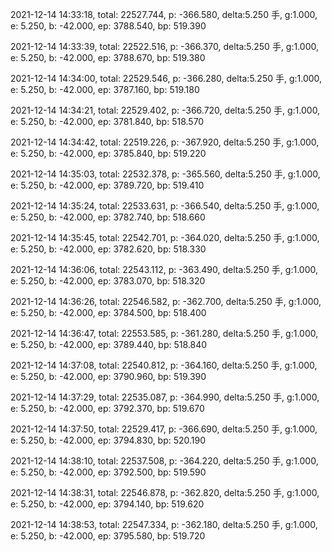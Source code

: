 2021-12-14 14:33:18, total: 22527.744, p: -366.580, delta:5.250 手, g:1.000, e: 5.250, b: -42.000, ep: 3788.540, bp: 519.390

2021-12-14 14:33:39, total: 22522.516, p: -366.370, delta:5.250 手, g:1.000, e: 5.250, b: -42.000, ep: 3788.670, bp: 519.380

2021-12-14 14:34:00, total: 22529.546, p: -366.280, delta:5.250 手, g:1.000, e: 5.250, b: -42.000, ep: 3787.160, bp: 519.180

2021-12-14 14:34:21, total: 22529.402, p: -366.720, delta:5.250 手, g:1.000, e: 5.250, b: -42.000, ep: 3781.840, bp: 518.570

2021-12-14 14:34:42, total: 22519.226, p: -367.920, delta:5.250 手, g:1.000, e: 5.250, b: -42.000, ep: 3785.840, bp: 519.220

2021-12-14 14:35:03, total: 22532.378, p: -365.560, delta:5.250 手, g:1.000, e: 5.250, b: -42.000, ep: 3789.720, bp: 519.410

2021-12-14 14:35:24, total: 22533.631, p: -366.540, delta:5.250 手, g:1.000, e: 5.250, b: -42.000, ep: 3782.740, bp: 518.660

2021-12-14 14:35:45, total: 22542.701, p: -364.020, delta:5.250 手, g:1.000, e: 5.250, b: -42.000, ep: 3782.620, bp: 518.330

2021-12-14 14:36:06, total: 22543.112, p: -363.490, delta:5.250 手, g:1.000, e: 5.250, b: -42.000, ep: 3783.070, bp: 518.320

2021-12-14 14:36:26, total: 22546.582, p: -362.700, delta:5.250 手, g:1.000, e: 5.250, b: -42.000, ep: 3784.500, bp: 518.400

2021-12-14 14:36:47, total: 22553.585, p: -361.280, delta:5.250 手, g:1.000, e: 5.250, b: -42.000, ep: 3789.440, bp: 518.840

2021-12-14 14:37:08, total: 22540.812, p: -364.160, delta:5.250 手, g:1.000, e: 5.250, b: -42.000, ep: 3790.960, bp: 519.390

2021-12-14 14:37:29, total: 22535.087, p: -364.990, delta:5.250 手, g:1.000, e: 5.250, b: -42.000, ep: 3792.370, bp: 519.670

2021-12-14 14:37:50, total: 22529.417, p: -366.690, delta:5.250 手, g:1.000, e: 5.250, b: -42.000, ep: 3794.830, bp: 520.190

2021-12-14 14:38:10, total: 22537.508, p: -364.220, delta:5.250 手, g:1.000, e: 5.250, b: -42.000, ep: 3792.500, bp: 519.590

2021-12-14 14:38:31, total: 22546.878, p: -362.820, delta:5.250 手, g:1.000, e: 5.250, b: -42.000, ep: 3794.140, bp: 519.620

2021-12-14 14:38:53, total: 22547.334, p: -362.180, delta:5.250 手, g:1.000, e: 5.250, b: -42.000, ep: 3795.580, bp: 519.720